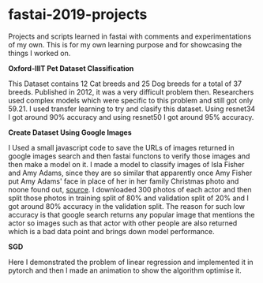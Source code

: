 # fastai-2019-projects
Projects and scripts learned in fastai with comments and experimentations of my own. This is for my own learning purpose and for showcasing the things I worked on.

**Oxford-IIIT Pet Dataset Classification**

This Dataset contains 12 Cat breeds and 25 Dog breeds for a total of 37 breeds. Published in 2012, it was a very difficult problem then. Researchers used complex models which were specific to this problem and still got only 59.21. I used transfer learning to try and clasify this dataset. Using resnet34 I got around 90% accuracy and using resnet50 I got around 95% accuracy.

**Create Dataset Using Google Images**

I Used a small javascript code to save the URLs of images returned in google images search and then fastai functons to verify those images and then make a model on it. I made a model to classify images of Isla Fisher and Amy Adams, since they are so similar that apparently once Amy Fisher put Amy Adams' face in place of her in her family Christmas photo and noone found out, [source](https://timesofindia.indiatimes.com/entertainment/english/hollywood/news/Isla-Fisher-used-Amy-Adams-photo-for-family-holiday-card/articleshow/55510725.cms). I downloaded 300 photos of each actor and then split those photos in training split of 80% and validation split of 20% and I got around 80% accuracy in the validation split. The reason for such low accuracy is that google search returns any popular image that mentions the actor so images such as that actor with other people are also returned which is a bad data point and brings down model performance.

**SGD**

Here I demonstrated the problem of linear regression and implemented it in pytorch and then I made an animation to show the algorithm optimise it.
